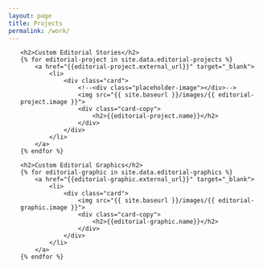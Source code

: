 ```yaml
---
layout: page
title: Projects
permalink: /work/
---
```


<ul class="portfolio-list">

	<h2>Custom Editorial Stories</h2>
	{% for editorial-project in site.data.editorial-projects %}
		<a href="{{editorial-project.external_url}}" target="_blank">
		  	<li>
		  		<div class="card">
		  			<!--<div class="placeholder-image"></div>-->
					<img src="{{ site.baseurl }}/images/{{ editorial-project.image }}">
					<div class="card-copy">
						<h2>{{editorial-project.name}}</h2>
					</div>
				</div>
		  	</li>
	  	</a>
	{% endfor %}

	<h2>Custom Editorial Graphics</h2>
	{% for editorial-graphic in site.data.editorial-graphics %}
		<a href="{{editorial-graphic.external_url}}" target="_blank">
		  	<li>
		  		<div class="card">
					<img src="{{ site.baseurl }}/images/{{ editorial-graphic.image }}">
					<div class="card-copy">
						<h2>{{editorial-graphic.name}}</h2>
					</div>
				</div>
		  	</li>
	  	</a>
	{% endfor %}

</ul>